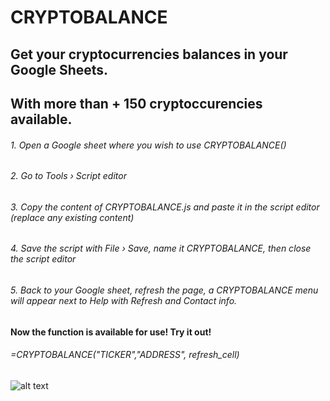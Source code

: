 # CRYPTOBALANCE

## Get your cryptocurrencies balances in your Google Sheets. 
## With more than + 150 cryptoccurencies available.

###### 1. Open a Google sheet where you wish to use CRYPTOBALANCE()
###### 2. Go to Tools › Script editor
###### 3. Copy the content of CRYPTOBALANCE.js and paste it in the script editor (replace any existing content)
###### 4. Save the script with File › Save, name it CRYPTOBALANCE, then close the script editor
###### 5. Back to your Google sheet, refresh the page, a CRYPTOBALANCE menu will appear next to Help with Refresh and Contact info.


#### Now the function is available for use! Try it out! 
###### =CRYPTOBALANCE("TICKER","ADDRESS", refresh_cell) 


![alt text](https://github.com/Eloise1988/CRYPTOBALANCE/CryptoBalance.png)

